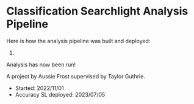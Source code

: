 # Classification Searchlight Analysis Pipeline

Here is how the analysis pipeline was built and deployed:

1. 

Analysis has now been run!

A project by Aussie Frost supervised by Taylor Guthrie.
* Started: 2022/11/01
* Accuracy SL deployed: 2023/07/05
